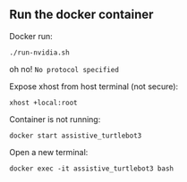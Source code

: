 ## Run the docker container
Docker run:

    ./run-nvidia.sh

oh no! `No protocol specified`

Expose xhost from host terminal (not secure):

    xhost +local:root

Container is not running:

    docker start assistive_turtlebot3

Open a new terminal:

    docker exec -it assistive_turtlebot3 bash